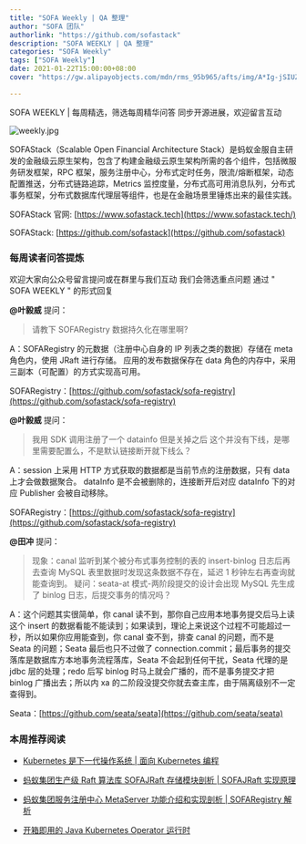 ```yaml
---
title: "SOFA Weekly | QA 整理"
author: "SOFA 团队"
authorlink: "https://github.com/sofastack"
description: "SOFA WEEKLY | QA 整理"
categories: "SOFA Weekly"
tags: ["SOFA Weekly"]
date: 2021-01-22T15:00:00+08:00
cover: "https://gw.alipayobjects.com/mdn/rms_95b965/afts/img/A*Ig-jSIUZWx0AAAAAAAAAAAAAARQnAQ"

---
```


SOFA WEEKLY | 每周精选，筛选每周精华问答
同步开源进展，欢迎留言互动

![weekly.jpg](https://gw.alipayobjects.com/mdn/rms_95b965/afts/img/A*ARgKS6SuU7YAAAAAAAAAAAAAARQnAQ)

SOFAStack（Scalable Open Financial Architecture Stack）是蚂蚁金服自主研发的金融级云原生架构，包含了构建金融级云原生架构所需的各个组件，包括微服务研发框架，RPC 框架，服务注册中心，分布式定时任务，限流/熔断框架，动态配置推送，分布式链路追踪，Metrics 监控度量，分布式高可用消息队列，分布式事务框架，分布式数据库代理层等组件，也是在金融场景里锤炼出来的最佳实践。

SOFAStack 官网: [https://www.sofastack.tech](https://www.sofastack.tech/)

SOFAStack: [https://github.com/sofastack](https://github.com/sofastack)

### 每周读者问答提炼

欢迎大家向公众号留言提问或在群里与我们互动
我们会筛选重点问题
通过 " SOFA WEEKLY " 的形式回复

**@叶毅威** 提问：

> 请教下 SOFARegistry 数据持久化在哪里啊?

A：SOFARegistry 的元数据（注册中心自身的 IP 列表之类的数据）存储在 meta 角色内，使用 JRaft 进行存储。 应用的发布数据保存在 data 角色的内存中，采用三副本（可配置）的方式实现高可用。

SOFARegistry：[https://github.com/sofastack/sofa-registry](https://github.com/sofastack/sofa-registry)

**@叶毅威** 提问：

> 我用 SDK 调用注册了一个 datainfo 但是关掉之后 这个并没有下线，是哪里需要配置么，不是默认链接断开就下线么？

A：session 上采用 HTTP 方式获取的数据都是当前节点的注册数据，只有 data 上才会做数据聚合。 dataInfo 是不会被删除的，连接断开后对应 dataInfo 下的对应 Publisher 会被自动移除。

SOFARegistry：[https://github.com/sofastack/sofa-registry](https://github.com/sofastack/sofa-registry)

**@田冲** 提问：

> 现象：canal 监听到某个被分布式事务控制的表的 insert-binlog 日志后再去查询 MySQL 表里数据时发现这条数据不存在，延迟 1 秒钟左右再查询就能查询到。
> 疑问：seata-at 模式-两阶段提交的设计会出现 MySQL 先生成了 binlog 日志，后提交事务的情况吗？

A：这个问题其实很简单，你 canal 读不到，那你自己应用本地事务提交后马上读这个 insert 的数据看能不能读到；如果读到，理论上来说这个过程不可能超过一秒，所以如果你应用能查到，你 canal 查不到，排查 canal 的问题，而不是 Seata 的问题；Seata 最后也只不过做了 connection.commit；最后事务的提交落库是数据库方本地事务流程落库，Seata 不会起到任何干扰，Seata 代理的是 jdbc 层的处理；redo 后写 binlog 时马上就会广播的，而不是事务提交才把 binlog 广播出去；所以内 xa 的二阶段没提交你就去查主库，由于隔离级别不一定查得到。

Seata：[https://github.com/seata/seata](https://github.com/seata/seata)

### 本周推荐阅读

-  [Kubernetes 是下一代操作系统 | 面向 Kubernetes 编程](http://mp.weixin.qq.com/s?__biz=MzUzMzU5Mjc1Nw==&mid=2247484759&idx=1&sn=25df16461d0ea9f49fd5c36101f8b2ea&chksm=faa0ea8dcdd7639b1e2439f2fc3ddbdd3c690ea016069b77a842ddb9b02b85f4a7ce5f5f6790&scene=21)

-  [蚂蚁集团生产级 Raft 算法库 SOFAJRaft 存储模块剖析 | SOFAJRaft 实现原理](http://mp.weixin.qq.com/s?__biz=MzUzMzU5Mjc1Nw==&mid=2247485000&idx=1&sn=42b6f967b2ad43dd82983929d5800a33&chksm=faa0e992cdd7608499b5d58a65334653059acc2e35381157724c55d6a50743ba024298c63384&scene=21)

-  [蚂蚁集团服务注册中心 MetaServer 功能介绍和实现剖析 | SOFARegistry 解析](http://mp.weixin.qq.com/s?__biz=MzUzMzU5Mjc1Nw==&mid=2247485415&idx=1&sn=7e006e90d8ca713fa560921a1c2c06e6&chksm=faa0e83dcdd7612b1d6269b25dcde34541a42782b519e4a9f942fbf0f8d7d7967dadbec8bfa9&scene=21)

-  [开箱即用的 Java Kubernetes Operator 运行时](http://mp.weixin.qq.com/s?__biz=MzUzMzU5Mjc1Nw==&mid=2247485792&idx=1&sn=dd7201a60249b5c2946e2f398928f4a1&chksm=faa0e6bacdd76fac685ec5a202b217f5c6c14338f8fc37effdc001375a0942b18eca8091cc26&scene=21)
